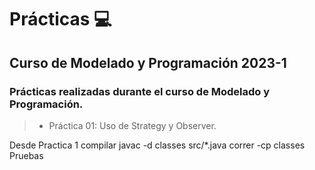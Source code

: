 # Prácticas 💻

## Curso de Modelado y Programación 2023-1

### Prácticas realizadas durante el curso de Modelado y Programación.

> - Práctica 01: Uso de Strategy y Observer.

Desde Practica 1
compilar javac -d classes src/*.java
correr -cp classes Pruebas
